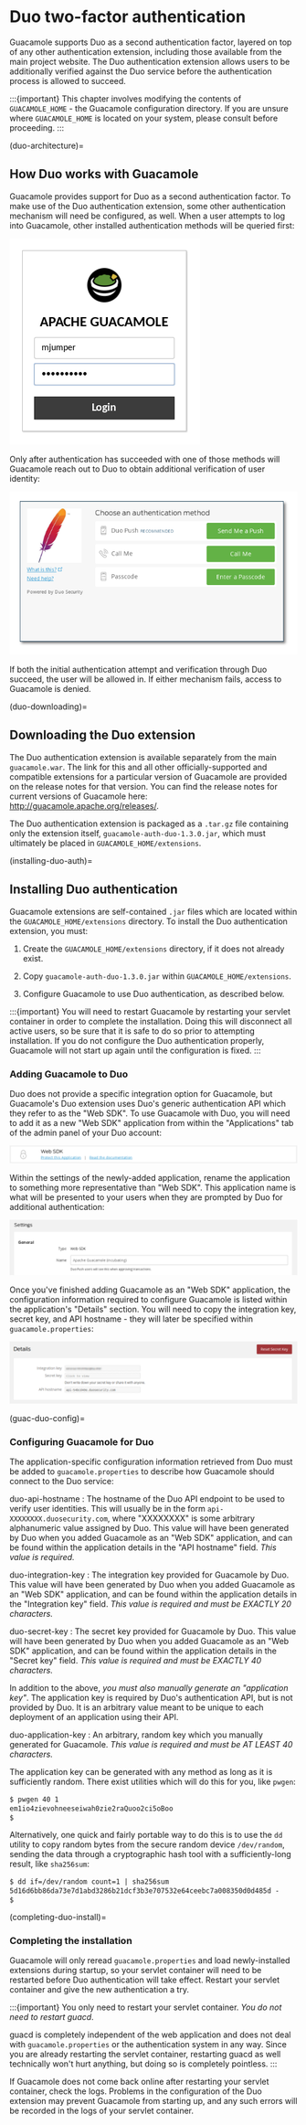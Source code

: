 Duo two-factor authentication
=============================

Guacamole supports Duo as a second authentication factor, layered on top
of any other authentication extension, including those available from
the main project website. The Duo authentication extension allows users
to be additionally verified against the Duo service before the
authentication process is allowed to succeed.

:::{important}
This chapter involves modifying the contents of `GUACAMOLE_HOME` - the
Guacamole configuration directory. If you are unsure where `GUACAMOLE_HOME` is
located on your system, please consult [](configuring-guacamole) before
proceeding.
:::

(duo-architecture)=

How Duo works with Guacamole
----------------------------

Guacamole provides support for Duo as a second authentication factor. To
make use of the Duo authentication extension, some other authentication
mechanism will need be configured, as well. When a user attempts to log
into Guacamole, other installed authentication methods will be queried
first:

![](images/duo-auth-factor-1.png)

Only after authentication has succeeded with one of those methods will
Guacamole reach out to Duo to obtain additional verification of user
identity:

![](images/duo-auth-factor-2.png)

If both the initial authentication attempt and verification through Duo
succeed, the user will be allowed in. If either mechanism fails, access
to Guacamole is denied.

(duo-downloading)=

Downloading the Duo extension
-----------------------------

The Duo authentication extension is available separately from the main
`guacamole.war`. The link for this and all other officially-supported
and compatible extensions for a particular version of Guacamole are
provided on the release notes for that version. You can find the release
notes for current versions of Guacamole here:
http://guacamole.apache.org/releases/.

The Duo authentication extension is packaged as a `.tar.gz` file
containing only the extension itself, `guacamole-auth-duo-1.3.0.jar`,
which must ultimately be placed in `GUACAMOLE_HOME/extensions`.

(installing-duo-auth)=

Installing Duo authentication
-----------------------------

Guacamole extensions are self-contained `.jar` files which are located
within the `GUACAMOLE_HOME/extensions` directory. To install the Duo
authentication extension, you must:

1. Create the `GUACAMOLE_HOME/extensions` directory, if it does not already
   exist.

2. Copy `guacamole-auth-duo-1.3.0.jar` within `GUACAMOLE_HOME/extensions`.

3. Configure Guacamole to use Duo authentication, as described below.

:::{important}
You will need to restart Guacamole by restarting your servlet container in
order to complete the installation. Doing this will disconnect all active
users, so be sure that it is safe to do so prior to attempting installation. If
you do not configure the Duo authentication properly, Guacamole will not start
up again until the configuration is fixed.
:::

### Adding Guacamole to Duo

Duo does not provide a specific integration option for Guacamole, but
Guacamole's Duo extension uses Duo's generic authentication API which
they refer to as the "Web SDK". To use Guacamole with Duo, you will need
to add it as a new "Web SDK" application from within the "Applications"
tab of the admin panel of your Duo account:

![](images/duo-add-guacamole.png)

Within the settings of the newly-added application, rename the
application to something more representative than "Web SDK". This
application name is what will be presented to your users when they are
prompted by Duo for additional authentication:

![](images/duo-rename-guacamole.png)

Once you've finished adding Guacamole as an "Web SDK" application, the
configuration information required to configure Guacamole is listed
within the application's "Details" section. You will need to copy the
integration key, secret key, and API hostname - they will later be
specified within `guacamole.properties`:

![](images/duo-copy-details.png)

(guac-duo-config)=

### Configuring Guacamole for Duo

The application-specific configuration information retrieved from Duo
must be added to `guacamole.properties` to describe how Guacamole
should connect to the Duo service:

duo-api-hostname
: The hostname of the Duo API endpoint to be used to verify user identities.
  This will usually be in the form `api-XXXXXXXX.duosecurity.com`, where
  "XXXXXXXX" is some arbitrary alphanumeric value assigned by Duo. This
  value will have been generated by Duo when you added Guacamole as an "Web
  SDK" application, and can be found within the application details in the
  "API hostname" field. *This value is required.*

duo-integration-key
: The integration key provided for Guacamole by Duo. This value will
  have been generated by Duo when you added Guacamole as an "Web SDK"
  application, and can be found within the application details in the
  "Integration key" field. *This value is required and must be EXACTLY
  20 characters.*

duo-secret-key
: The secret key provided for Guacamole by Duo. This value will have
  been generated by Duo when you added Guacamole as an "Web SDK"
  application, and can be found within the application details in the
  "Secret key" field. *This value is required and must be EXACTLY 40
  characters.*

In addition to the above, *you must also manually generate an
"application key"*. The application key is required by Duo's
authentication API, but is not provided by Duo. It is an arbitrary value
meant to be unique to each deployment of an application using their API.

duo-application-key
: An arbitrary, random key which you manually generated for Guacamole.
  *This value is required and must be AT LEAST 40 characters.*

The application key can be generated with any method as long as it is
sufficiently random. There exist utilities which will do this for you, like
`pwgen`:

```console
$ pwgen 40 1
em1io4zievohneeseiwah0zie2raQuoo2ci5oBoo
$
```

Alternatively, one quick and fairly portable way to do this is to use the `dd`
utility to copy random bytes from the secure random device `/dev/random`,
sending the data through a cryptographic hash tool with a sufficiently-long
result, like `sha256sum`:

```console
$ dd if=/dev/random count=1 | sha256sum
5d16d6bb86da73e7d1abd3286b21dcf3b3e707532e64ceebc7a008350d0d485d -
$
```

(completing-duo-install)=

### Completing the installation

Guacamole will only reread `guacamole.properties` and load newly-installed
extensions during startup, so your servlet container will need to be restarted
before Duo authentication will take effect.  Restart your servlet container and
give the new authentication a try.

:::{important}
You only need to restart your servlet container. *You do not need to restart
guacd*.

guacd is completely independent of the web application and does not deal with
`guacamole.properties` or the authentication system in any way. Since you are
already restarting the servlet container, restarting guacd as well technically
won't hurt anything, but doing so is completely pointless.
:::

If Guacamole does not come back online after restarting your servlet
container, check the logs. Problems in the configuration of the Duo
extension may prevent Guacamole from starting up, and any such errors
will be recorded in the logs of your servlet container.

